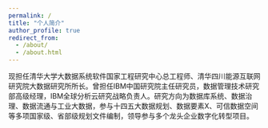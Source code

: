 ```yaml
---
permalink: /
title: "个人简介"
author_profile: true
redirect_from: 
  - /about/
  - /about.html
---
```


现担任清华大学大数据系统软件国家工程研究中心总工程师、清华四川能源互联网研究院大数据研究所所长。曾担任IBM中国研究院主任研究员，数据管理技术研究部高级经理，IBM全球分析云研究战略负责人。研究方向为数据库系统、数据治理、数据流通与工业大数据，参与十四五大数据规划、数据要素X、可信数据空间等多项国家级、省部级规划文件编制，领导参与多个龙头企业数字化转型项目。